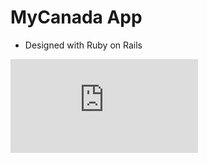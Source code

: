 # MyCanada App
* Designed with Ruby on Rails

![embed](https://github.com/travelln/MyCanada-App/blob/master/iteration%203.pdf)
